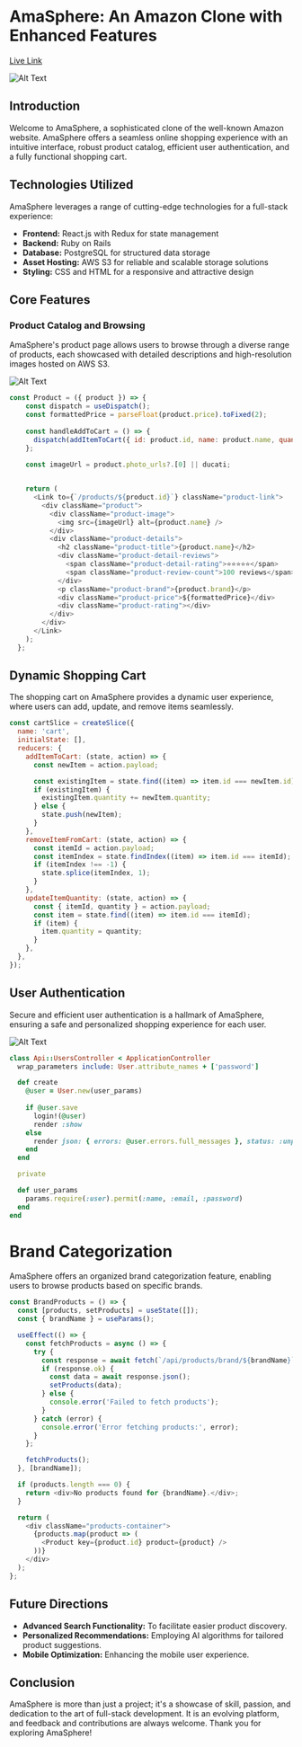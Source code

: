 # AmaSphere: An Amazon Clone with Enhanced Features 

[Live Link](https://amasphere.onrender.com/)

![Alt Text](https://amasphere-seeds1.s3.amazonaws.com/Screenshot+2024-01-26+at+12.49.59+PM.png)


## Introduction
Welcome to AmaSphere, a sophisticated clone of the well-known Amazon website. AmaSphere offers a seamless online shopping experience with an intuitive interface, robust product catalog, efficient user authentication, and a fully functional shopping cart.

## Technologies Utilized
AmaSphere leverages a range of cutting-edge technologies for a full-stack experience:

- **Frontend:** React.js with Redux for state management
- **Backend:** Ruby on Rails
- **Database:** PostgreSQL for structured data storage
- **Asset Hosting:** AWS S3 for reliable and scalable storage solutions
- **Styling:** CSS and HTML for a responsive and attractive design

## Core Features

### Product Catalog and Browsing
AmaSphere's product page allows users to browse through a diverse range of products, each showcased with detailed descriptions and high-resolution images hosted on AWS S3.

![Alt Text](https://amasphere-seeds1.s3.amazonaws.com/Screenshot+2024-01-26+at+12.41.30+PM.png)

```javascript
const Product = ({ product }) => {
    const dispatch = useDispatch();
    const formattedPrice = parseFloat(product.price).toFixed(2);
  
    const handleAddToCart = () => {
      dispatch(addItemToCart({ id: product.id, name: product.name, quantity: 1, price: product.price, photo_urls: product.photo_urls }));
    };
  
    const imageUrl = product.photo_urls?.[0] || ducati;


    return (
      <Link to={`/products/${product.id}`} className="product-link">
        <div className="product">
          <div className="product-image">
            <img src={imageUrl} alt={product.name} />
          </div>
          <div className="product-details">
            <h2 className="product-title">{product.name}</h2>
            <div className="product-detail-reviews">
              <span className="product-detail-rating">⭐⭐⭐⭐⭐</span> 
              <span className="product-review-count">100 reviews</span>
            </div>
            <p className="product-brand">{product.brand}</p>
            <div className="product-price">${formattedPrice}</div>
            <div className="product-rating"></div>
          </div>
        </div>
      </Link>
    );
  };
```

## Dynamic Shopping Cart
The shopping cart on AmaSphere provides a dynamic user experience, where users can add, update, and remove items seamlessly.

```javascript
const cartSlice = createSlice({
  name: 'cart',
  initialState: [],
  reducers: {
    addItemToCart: (state, action) => {
      const newItem = action.payload;

      const existingItem = state.find((item) => item.id === newItem.id);
      if (existingItem) {
        existingItem.quantity += newItem.quantity;
      } else {
        state.push(newItem);
      }
    },
    removeItemFromCart: (state, action) => {
      const itemId = action.payload;
      const itemIndex = state.findIndex((item) => item.id === itemId);
      if (itemIndex !== -1) {
        state.splice(itemIndex, 1);
      }
    },
    updateItemQuantity: (state, action) => {
      const { itemId, quantity } = action.payload;
      const item = state.find((item) => item.id === itemId);
      if (item) {
        item.quantity = quantity;
      }
    },
  },
});
```

## User Authentication
Secure and efficient user authentication is a hallmark of AmaSphere, ensuring a safe and personalized shopping experience for each user.

![Alt Text](https://amasphere-seeds1.s3.amazonaws.com/Screenshot+2024-01-26+at+12.51.11+PM.png)

```ruby
class Api::UsersController < ApplicationController
  wrap_parameters include: User.attribute_names + ['password']

  def create
    @user = User.new(user_params)
    
    if @user.save
      login!(@user)
      render :show
    else
      render json: { errors: @user.errors.full_messages }, status: :unprocessable_entity
    end
  end

  private

  def user_params
    params.require(:user).permit(:name, :email, :password)
  end
end
```

# Brand Categorization
AmaSphere offers an organized brand categorization feature, enabling users to browse products based on specific brands.

```javascript
const BrandProducts = () => {
  const [products, setProducts] = useState([]);
  const { brandName } = useParams(); 

  useEffect(() => {
    const fetchProducts = async () => {
      try {
        const response = await fetch(`/api/products/brand/${brandName}`);
        if (response.ok) {
          const data = await response.json();
          setProducts(data);
        } else {
          console.error('Failed to fetch products');
        }
      } catch (error) {
        console.error('Error fetching products:', error);
      }
    };

    fetchProducts();
  }, [brandName]);

  if (products.length === 0) {
    return <div>No products found for {brandName}.</div>;
  }

  return (
    <div className="products-container">
      {products.map(product => (
        <Product key={product.id} product={product} />
      ))}
    </div>
  );
};
```

## Future Directions

- **Advanced Search Functionality:** To facilitate easier product discovery.
- **Personalized Recommendations:** Employing AI algorithms for tailored product suggestions.
- **Mobile Optimization:** Enhancing the mobile user experience.

## Conclusion

AmaSphere is more than just a project; it's a showcase of skill, passion, and dedication to the art of full-stack development. It is an evolving platform, and feedback and contributions are always welcome. Thank you for exploring AmaSphere!
